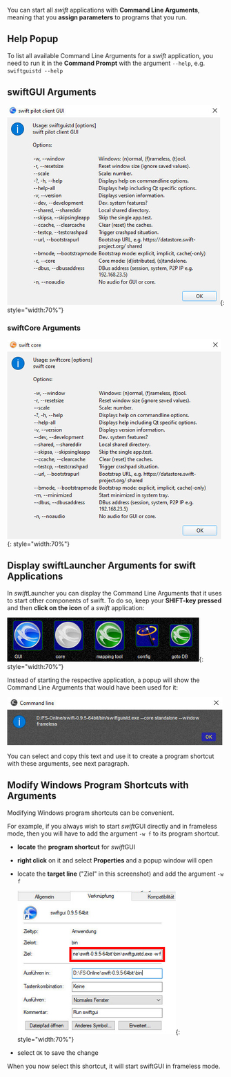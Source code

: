 <!--
    SPDX-FileCopyrightText: Copyright (C) swift Project Community / Contributors
    SPDX-License-Identifier: GFDL-1.3-only
-->

You can start all *swift* applications with **Command Line Arguments**, meaning that you **assign parameters** to programs that you run.


## Help Popup
To list all available Command Line Arguments for a *swift* application, you need to run it in the **Command Prompt** with the argument ``--help``, e.g. ``swiftguistd --help``

## swiftGUI Arguments

![](./../img/commandlinearguments_gui.jpg){: style="width:70%"}

### swiftCore Arguments

![](./../img/commandlinearguments_core.jpg){: style="width:70%"}

## Display swiftLauncher Arguments for swift Applications
In *swift*Launcher you can display the Command Line Arguments that it uses to start other components of swift.
To do so, keep your **SHIFT-key pressed** and then **click on the icon** of a *swift* application:

![](./../img/commandlinearguments_selecticon.jpg){: style="width:70%"}

Instead of starting the respective application, a popup will show the Command Line Arguments that would have been used for it:

![](./../img/commandlinearguments_copy.jpg)


You can select and copy this text and use it to create a program shortcut with these arguments, see next paragraph.

## Modify Windows Program Shortcuts with Arguments

Modifying Windows program shortcuts can be convenient.

For example, if you always wish to start *swift*GUI directly and in frameless mode, then you will have to add the argument ``-w f`` to its program shortcut.

* **locate** the **program shortcut** for *swift*GUI
* **right click** on it and select **Properties** and a popup window will open
* locate the **target line** ("Ziel" in this screenshot) and add the argument ``-w f``

  ![](./../img/commandlinearguments_shortcut.jpg){: style="width:70%"}

* select ``OK`` to save the change

When you now select this shortcut, it will start swiftGUI in frameless mode.
